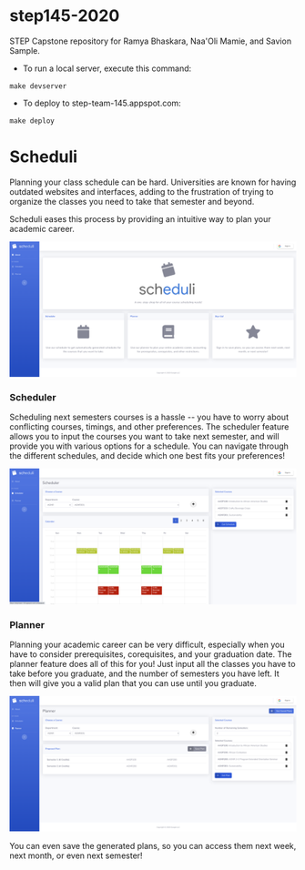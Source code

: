 # step145-2020
STEP Capstone repository for Ramya Bhaskara, Naa'Oli Mamie, and Savion Sample. 

* To run a local server, execute this command: 
```
make devserver
```

* To deploy to step-team-145.appspot.com:
```
make deploy
```
# Scheduli
Planning your class schedule can be hard. Universities are known for having outdated websites and interfaces, adding to the frustration of trying to organize the classes you need to take that semester and beyond. 

Scheduli eases this process by providing an intuitive way to plan your academic career. 


![Homepage](img/homepage.png)

### Scheduler
Scheduling next semesters courses is a hassle -- you have to worry about conflicting courses, timings, and other preferences. 
The scheduler feature allows you to input the courses you want to take next semester, and will provide you with various options for a schedule. 
You can navigate through the different schedules, and decide which one best fits your preferences!


![Scheduler](img/scheduler.png)

### Planner
Planning your academic career can be very difficult, especially when you have to consider prerequisites, corequisites, and your graduation date. 
The planner feature does all of this for you! Just input all the classes you have to take before you graduate, and the number of semesters you have left. 
It then will give you a valid plan that you can use until you graduate. 


![Planner](img/planner.png)

You can even save the generated plans, so you can access them next week, next month, or even next semester!

